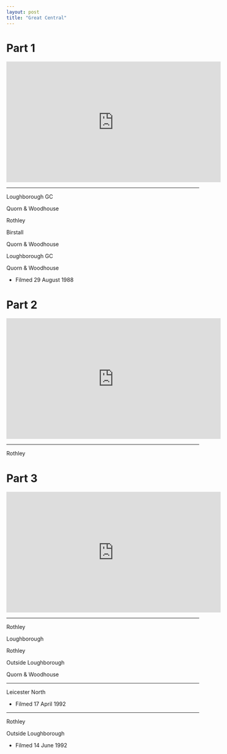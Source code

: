 ```yaml
---
layout: post
title: "Great Central"
---
```


# Part 1

<iframe width="560" height="315" src="https://www.youtube.com/embed/_4qpBTp8BRM" title="Great Central (Part 1)" frameBorder="0" allow="accelerometer; autoplay; clipboard-write; encrypted-media; gyroscope; picture-in-picture; web-share" allowFullScreen></iframe>

---

Loughborough GC

Quorn & Woodhouse

Rothley

Birstall

Quorn & Woodhouse

Loughborough GC

Quorn & Woodhouse

- Filmed 29 August 1988

# Part 2

<iframe width="560" height="315" src="https://www.youtube.com/embed/L7ag9kPpULo" title="Great Central (Part 2)" frameBorder="0" allow="accelerometer; autoplay; clipboard-write; encrypted-media; gyroscope; picture-in-picture; web-share" allowFullScreen></iframe>

---

Rothley

# Part 3

<iframe width="560" height="315" src="https://www.youtube.com/embed/IYzCEcUNvxo" title="Great Central (Part 3)" frameBorder="0" allow="accelerometer; autoplay; clipboard-write; encrypted-media; gyroscope; picture-in-picture; web-share" allowFullScreen></iframe>

---

Rothley

Loughborough

Rothley

Outside Loughborough

Quorn & Woodhouse

---

Leicester North

- Filmed 17 April 1992

---

Rothley

Outside Loughborough

- Filmed 14 June 1992
